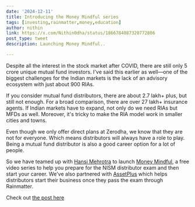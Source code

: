 ```yaml
---
date: '2024-12-11'
title: Introducing the Money Mindful series
tags: [investing,rainmatter,money,education]
author: nithin
link: https://x.com/Nithin0dha/status/1866784087320772806
post_type: tweet
description: Launching Money Mindful..

---
```


Despite all the interest in the stock market after COVID, there are still only 5 crore unique mutual fund investors. I've said this earlier as well—one of the biggest challenges for the Indian markets is the lack of an advisory ecosystem with just about 900 RIAs. 

If you consider mutual fund distributors, there are about 2.7 lakh+ plus, but still not enough. For a broad comparison, there are over 27 lakh+ insurance agents. If Indian markets have to expand, not only do we need RIAs but MFDs as well. Moreover, it's tricky to make the RIA model work in smaller cities and towns.

Even though we only offer direct plans at Zerodha, we know that they are not for everyone. Which means distributors will always have a role to play. Being a mutual fund distributor is also a good career option for a lot of people. 

So we have teamed up with [Hansi Mehrotra](https://x.com/HansiMehrotra) to launch [Money Mindful](https://t.co/dfaLsy6xZZ), a free video series to help you prepare for the NISM distributor exam and then start your career. We've also partnered with [AssetPlus](https://x.com/AssetPlusApp) which helps distributors start their business once they pass the exam through Rainmatter.

Check out [the post here](https://t.co/bvbFi7JhaY)
